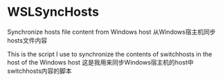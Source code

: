 # WSLSyncHosts
Synchronize hosts file content from Windows host
从Windows宿主机同步hosts文件内容

This is the script I use to synchronize the contents of switchhosts in the host of the Windows host
这是我用来同步Windows宿主机的host中switchhosts内容的脚本

